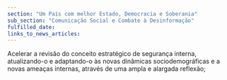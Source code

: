 ```yaml
---
section: "Um País com melhor Estado, Democracia e Soberania"
sub_section: "Comunicação Social e Combate à Desinformação"
fulfilled_date:
links_to_news_articles:
---
```


Acelerar a revisão do conceito estratégico de segurança interna, atualizando-o e adaptando-o às novas dinâmicas sociodemográficas e a novas ameaças internas, através de uma ampla e alargada reflexão;